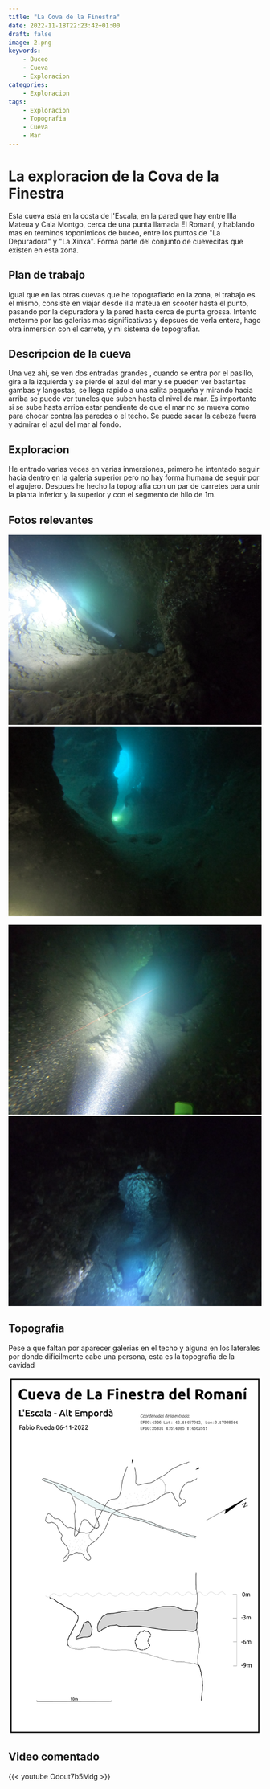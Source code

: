 ```yaml
---
title: "La Cova de la Finestra"
date: 2022-11-18T22:23:42+01:00
draft: false
image: 2.png
keywords:
    - Buceo
    - Cueva
    - Exploracion
categories:
    - Exploracion
tags:
    - Exploracion
    - Topografia
    - Cueva
    - Mar
---
```


# La exploracion de la Cova de la Finestra

Esta cueva está en la costa de l'Escala, en la pared que hay entre Illa Mateua y Cala Montgo, cerca de una punta llamada El Romaní, y hablando mas en terminos toponimicos de buceo, entre los puntos de "La Depuradora" y "La Xinxa". Forma parte del conjunto de cuevecitas que existen en esta zona. 

## Plan de trabajo

Igual que en las otras cuevas que he topografiado en la zona, el trabajo es el mismo, consiste en viajar desde illa mateua en scooter hasta el punto, pasando por la depuradora y la pared hasta cerca de punta grossa. Intento meterme por las galerias mas significativas y depsues de verla entera, hago otra inmersion con el carrete, y mi sistema de topografiar.

## Descripcion de la cueva

Una vez ahi, se ven dos entradas grandes , cuando se entra por el pasillo, gira a la izquierda y se pierde el azul del mar y se pueden ver bastantes gambas y langostas, se llega rapido a una salita pequeña y mirando hacia arriba se puede ver tuneles que suben hasta el nivel de mar. Es importante si se sube hasta arriba estar pendiente de que el mar no se mueva como para chocar contra las paredes o el techo. Se puede sacar la cabeza fuera y admirar el azul del mar al fondo.

## Exploracion

He entrado varias veces en varias inmersiones, primero he intentado seguir hacia dentro en la galeria superior pero no hay forma humana de seguir por el agujero. Despues he hecho la topografia con un par de carretes para unir la planta inferior y la superior y con el segmento de hilo de 1m.


## Fotos relevantes
![El tunel inferior visto desde la parte de arriba](1.png)
![Foto volviendo por la galeria inferior donde se pueden ver las dos entradas](2.png)

![Vista del pozo que comunica con la galeria inferior](3.png)
![Antes de sacar la cabeza en la lamina de agua](4.png)

## Topografia

Pese a que faltan por aparecer galerias en el techo y alguna en los laterales por donde dificilmente cabe una persona, esta es la topografia de la cavidad

![Topografia de la cova de la finestra del romaní](topo.png)

## Video comentado

{{< youtube Odout7b5Mdg >}}

